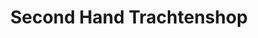 ---
title: "Second Hand Trachtenshop"
url: /garmisch-partenkirchen/second-hand-trachtenshop/
shop: Gebrauchtwaren
---